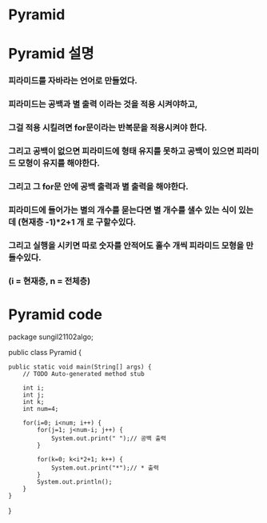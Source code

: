 # Pyramid

# Pyramid 설명 

### 피라미드를 자바라는 언어로 만들었다.
### 피라미드는 공백과 별 출력 이라는 것을 적용 시켜야하고,
### 그걸 적용 시킬려면 for문이라는 반복문을 적용시켜야 한다.
### 그리고 공백이 없으면 피라미드에 형태 유지를 못하고 공백이 있으면 피라미드 모형이 유지를 해야한다.
### 그리고 그 for문 안에 공백 출력과 별 출력을 해야한다.
### 피라미드에 들어가는 별의 개수를 묻는다면 별 개수를 샐수 있는 식이 있는데 (현재층 -1)*2+1 개 로 구할수있다.
### 그리고 실행을 시키면 따로 숫자를 안적어도 홀수 개씩 피라미드 모형을 만들수있다.
### (i = 현재층, n = 전체층)
# Pyramid code
package sungil21102algo;

public class Pyramid {

	public static void main(String[] args) {
		// TODO Auto-generated method stub
		
		int i;
		int j;
		int k;
		int num=4;
		
		for(i=0; i<num; i++) {
			for(j=1; j<num-i; j++) {
				System.out.print(" ");// 공백 출력
			}
			
			for(k=0; k<i*2+1; k++) {
				System.out.print("*");// * 출력
			}
			System.out.println();
		}
	}


}
